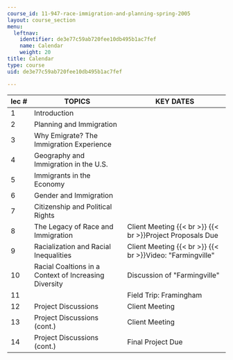 ```yaml
---
course_id: 11-947-race-immigration-and-planning-spring-2005
layout: course_section
menu:
  leftnav:
    identifier: de3e77c59ab720fee10db495b1ac7fef
    name: Calendar
    weight: 20
title: Calendar
type: course
uid: de3e77c59ab720fee10db495b1ac7fef

---
```


| lec # | TOPICS | KEY DATES |
| --- | --- | --- |
| 1 | Introduction | &nbsp; |
| 2 | Planning and Immigration | &nbsp; |
| 3 | Why Emigrate? The Immigration Experience | &nbsp; |
| 4 | Geography and Immigration in the U.S. | &nbsp; |
| 5 | Immigrants in the Economy | &nbsp; |
| 6 | Gender and Immigration | &nbsp; |
| 7 | Citizenship and Political Rights | &nbsp; |
| 8 | The Legacy of Race and Immigration | Client Meeting  {{< br >}}  {{< br >}}Project Proposals Due |
| 9 | Racialization and Racial Inequalities | Client Meeting  {{< br >}}  {{< br >}}Video: "Farmingville" |
| 10 | Racial Coaltions in a Context of Increasing Diversity | Discussion of "Farmingville" |
| 11 | &nbsp; | Field Trip: Framingham |
| 12 | Project Discussions | Client Meeting |
| 13 | Project Discussions (cont.) | Client Meeting |
| 14 | Project Discussions (cont.) | Final Project Due
